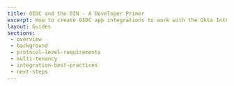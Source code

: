 ```yaml
---
title: OIDC and the OIN - A Developer Primer
excerpt: How to create OIDC app integrations to work with the Okta Integration Network
layout: Guides
sections:
 - overview
 - background
 - protocol-level-requirements
 - multi-tenancy
 - integration-best-practices
 - next-steps
---
```


